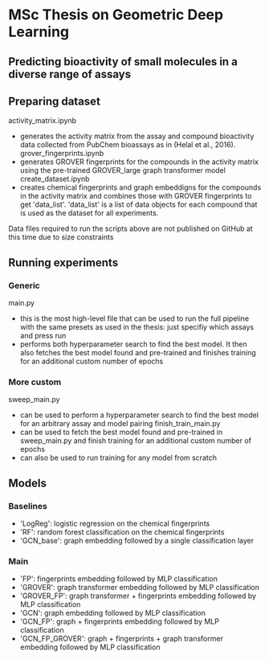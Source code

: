 # MSc Thesis on Geometric Deep Learning

## Predicting bioactivity of small molecules in a diverse range of assays

## Preparing dataset
activity_matrix.ipynb
- generates the activity matrix from the assay and compound bioactivity data collected from PubChem bioassays as in (Helal et al., 2016).
grover_fingerprints.ipynb
- generates GROVER fingerprints for the compounds in the activity matrix using the pre-trained GROVER_large graph transformer model
create_dataset.ipynb
- creates chemical fingerprints and graph embeddigns for the compounds in the activity matrix and combines those with GROVER fingerprints to get 'data_list'. 'data_list' is a list of data objects for each compound that is used as the dataset for all experiments.

Data files required to run the scripts above are not published on GitHub at this time due to size constraints

## Running experiments

### Generic

main.py
- this is the most high-level file that can be used to run the full pipeline with the same presets as used in the thesis: just specifiy which assays and press run
- performs both hyperparameter search to find the best model. It then also fetches the best model found and pre-trained and finishes training for an additional custom number of epochs

### More custom
sweep_main.py
- can be used to perform a hyperparameter search to find the best model for an arbitrary assay and model pairing
finish_train_main.py
- can be used to fetch the best model found and pre-trained in sweep_main.py and finish training for an additional custom number of epochs
- can also be used to run training for any model from scratch

## Models

### Baselines

- 'LogReg': logistic regression on the chemical fingerprints
- 'RF': random forest classification on the chemical fingerprints
- 'GCN_base': graph embedding followed by a single classification layer

### Main

- 'FP': fingerprints embedding followed by MLP classification
- 'GROVER': graph transformer embedding followed by MLP classification
- 'GROVER_FP': graph transformer + fingerprints embedding followed by MLP classification
- 'GCN': graph embedding followed by MLP classification
- 'GCN_FP': graph + fingerprints embedding followed by MLP classification
- 'GCN_FP_GROVER': graph + fingerprints + graph transformer embedding followed by MLP classification
